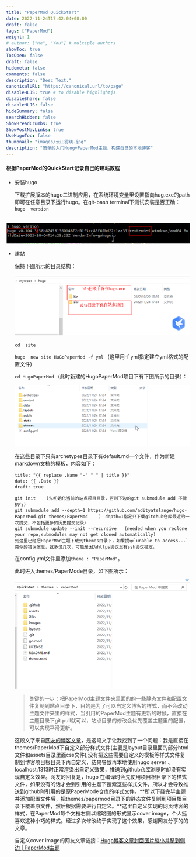 ```yaml
---
title: "PaperMod QuickStart"
date: 2022-11-24T17:42:04+08:00
draft: false
tags: ["PaperMod"]
weight: 1
# author: ["Me", "You"] # multiple authors
showToc: true
TocOpen: false
draft: false
hidemeta: false
comments: false
description: "Desc Text."
canonicalURL: "https://canonical.url/to/page"
disableHLJS: true # to disable highlightjs
disableShare: false
disableHLJS: false
hideSummary: false
searchHidden: false
ShowBreadCrumbs: true
ShowPostNavLinks: true
UseHugoToc: false
thumbnail: "images/云山雾绕.jpg" 
description: "简单的入门Huog+PaperMod主题，构建自己的本地博客"
---
```


#### 根据PaperMod的QuickStart记录自己的建站教程

* 安装hugo

  下载扩展版本的hugo二进制应用，在系统环境变量里设置指向hug.exe的path即可在任意目录下运行hugo。在git-bash  terminal下测试安装是否正确：`hugo  version`

​       ![](images/hugo-setup-version.png)

* 建站

  保持下图所示的目录结构：
  
  ![](images/hugo-directoy-structure.png)
  
  `cd  site`
  
  `hugo  new site HuGoPaperMod -f yml `     (这里用-f yml指定建立yml格式的配置文件)
  
  `cd HugoPaperMod `                        (此时新建的HugoPaperMod项目下有下图所示的目录）：
  
  ![](images/hugo-directoy-structure-2.png)
  
  在这些目录下只有archetypes目录下有default.md一个文件，作为新建markdown文档的模板，内容如下：
  
  ~~~
  title: "{{ replace .Name "-" " " | title }}"
  date: {{ .Date }}
  draft: true
  ~~~
  ~~~
  git init    (先初始化当前的站点项目目录，否则下边的git submodule add 不能执行)
  git submodule add --depth=1 https://github.com/adityatelange/hugo-PaperMod.git themes/PaperMod   （--depth=1指定只下载gitchub仓库最近的一次提交，不包括更多的历史提交记录）
  git submodule update --init --recursive   (needed when you reclone your repo,submodules may not get cloned automatically)
  到这里已经把PaperMod主题下载到themes目录下，如果提示`unable to access...`类似的错误信息，就多试几次，可能是因为https协议没有ssh协议稳定。
  ~~~
  
  在config.yml文件里添加`theme : "PaperMod"`。
  
  此时进入themes/PaperMode目录，如下图所示：
  
  ![](images/cloned-PaperMod.png)
  
  > 关键的一步：把PaperMod主题文件夹里面的的一些静态文件和配置文件复制到站点目录下，目的是为了可以自定义博客的样式，而不会改动主题文件夹里的样式，当引用的PaperMod主题有更新的时候，直接在主题目录下git pull就可以，站点目录的修改会优先覆盖主题里的配置，可以实现平滑更新。 
  
  这段文字来自[网友的博客文章](https://www.sulvblog.cn/posts/blog/build_hugo/)，是这段文字让我找到了一个问题：我是直接在themes/PaperMod下自定义部分样式文件(主要是layout目录里面的部分html文件和assets目录里面css文件),没有把这些需要自定义的模板等样式文件复制到博客项目根目录下再自定义，结果导致再本地使用hugo server 、localhost:1313时正常渲染出自定义效果，推送到github仓库浏览时却没有实现自定义效果。网友的回复是，hugo 在编译时会先使用项目根目录下的样式文件，如果没有的话才会到引用的主题下搜索这些样式文件，所以才会导致推送到github时引用的是原PaperMode仓库的样式文件。**所以下载完毕主题并添加配置文件后，把themes/papermod目录下的静态文件复制到项目根目录下覆盖原文件，然后根据需要进行自定义。**这里自定义实现的网页博客的样式，在PaperMod每个文档右侧以缩略图的形式显示cover image，个人挺喜欢这种小巧的样式。经过多次修改终于实现了这个效果，感谢网友分享的的文章。
  
  自定义cover image的网友文章链接：[Hugo博客文章封面图片缩小并移到侧边 | PaperMod主题](https://www.sulvblog.cn/posts/blog/img_right/)



